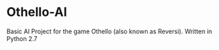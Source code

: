 Othello-AI
==========

Basic AI Project for the game Othello (also known as Reversi).
Written in Python 2.7
